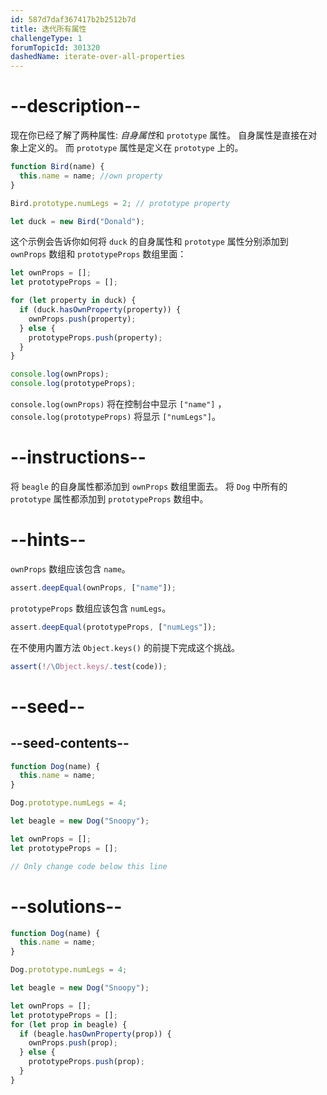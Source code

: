 ```yaml
---
id: 587d7daf367417b2b2512b7d
title: 迭代所有属性
challengeType: 1
forumTopicId: 301320
dashedName: iterate-over-all-properties
---
```


# --description--

现在你已经了解了两种属性: <dfn>自身属性</dfn>和 `prototype` 属性。 自身属性是直接在对象上定义的。 而 `prototype` 属性是定义在 `prototype` 上的。

```js
function Bird(name) {
  this.name = name; //own property
}

Bird.prototype.numLegs = 2; // prototype property

let duck = new Bird("Donald");
```

这个示例会告诉你如何将 `duck` 的自身属性和 `prototype` 属性分别添加到 `ownProps` 数组和 `prototypeProps` 数组里面：

```js
let ownProps = [];
let prototypeProps = [];

for (let property in duck) {
  if (duck.hasOwnProperty(property)) {
    ownProps.push(property);
  } else {
    prototypeProps.push(property);
  }
}

console.log(ownProps);
console.log(prototypeProps);
```

`console.log(ownProps)` 将在控制台中显示 `["name"]` ，`console.log(prototypeProps)` 将显示 `["numLegs"]`。

# --instructions--

将 `beagle` 的自身属性都添加到 `ownProps` 数组里面去。 将 `Dog` 中所有的 `prototype` 属性都添加到 `prototypeProps` 数组中。

# --hints--

`ownProps` 数组应该包含 `name`。

```js
assert.deepEqual(ownProps, ["name"]);
```

`prototypeProps` 数组应该包含 `numLegs`。

```js
assert.deepEqual(prototypeProps, ["numLegs"]);
```

在不使用内置方法 `Object.keys()` 的前提下完成这个挑战。

```js
assert(!/\Object.keys/.test(code));
```

# --seed--

## --seed-contents--

```js
function Dog(name) {
  this.name = name;
}

Dog.prototype.numLegs = 4;

let beagle = new Dog("Snoopy");

let ownProps = [];
let prototypeProps = [];

// Only change code below this line
```

# --solutions--

```js
function Dog(name) {
  this.name = name;
}

Dog.prototype.numLegs = 4;

let beagle = new Dog("Snoopy");

let ownProps = [];
let prototypeProps = [];
for (let prop in beagle) {
  if (beagle.hasOwnProperty(prop)) {
    ownProps.push(prop);
  } else {
    prototypeProps.push(prop);
  }
}
```
